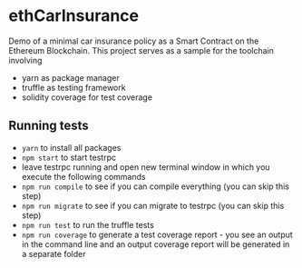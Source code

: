 # ethCarInsurance
Demo of a minimal car insurance policy as a Smart Contract on the Ethereum Blockchain. This project serves as a sample for the toolchain involving

- yarn as package manager
- truffle as testing framework
- solidity coverage for test coverage

## Running tests

- `yarn` to install all packages
- `npm start` to start testrpc
- leave testrpc running and open new terminal window in which you execute the following commands
- `npm run compile` to see if you can compile everything (you can skip this step)
- `npm run migrate` to see if you can migrate to testrpc (you can skip this step)
- `npm run test` to run the truffle tests
- `npm run coverage` to generate a test coverage report - you see an output in the command line and an output coverage report will be generated in a separate folder

